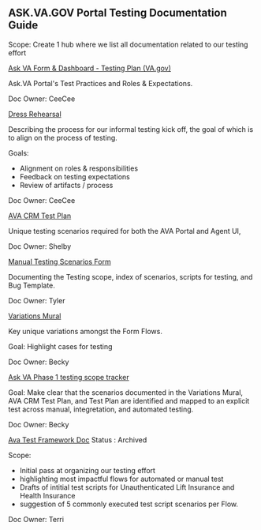 ## ASK.VA.GOV Portal Testing Documentation Guide
Scope: Create 1 hub where we list all documentation related to our testing effort



[Ask VA Form & Dashboard - Testing Plan (VA.gov)](https://github.com/department-of-veterans-affairs/va.gov-team/blob/master/products/ask-va/engineering/test-plans/ask-va%20form-dash-testing-plan.md) 

Ask.VA Portal's Test Practices and Roles & Expectations. 

Doc Owner: CeeCee

[Dress Rehearsal](https://github.com/department-of-veterans-affairs/va.gov-team/blob/master/products/ask-va/engineering/test-plans/Test%20Dress%20Rehearsal.md)

Describing the process for our informal testing kick off, the goal of which is to align on the process of testing. 

Goals: 
- Alignment on roles & responsibilities
- Feedback on testing expectations 
- Review of artifacts / process

Doc Owner: CeeCee

[AVA CRM Test Plan](https://dvagov-my.sharepoint.com/:w:/g/personal/shelby_carl_va_gov/EXQdtcz1ksFKpTiRiE8kkhABeXKpSehAXpPnVn81bSgC4g?e=tKhkpN)

Unique testing scenarios required for both the AVA Portal and Agent UI, 

Doc Owner: Shelby 

[Manual Testing Scenarios Form](https://docs.google.com/spreadsheets/d/1qbvf_sh9_haNIO5gsxdj-phGcRQgzoOaHn5Gtwp-gB0/edit?gid=200208600#gid=200208600)

Documenting the Testing scope, index of scenarios, scripts for testing, and Bug Template.

Doc Owner: Tyler

[Variations Mural](https://github.com/department-of-veterans-affairs/va.gov-team/blob/master/products/ask-va/testing/ask-va-variation-points.md)

Key unique variations amongst the Form Flows. 

Goal: Highlight cases for testing  

Doc Owner: Becky 

[Ask VA Phase 1 testing scope tracker](https://dvagov.sharepoint.com/:x:/r/sites/AskVA/_layouts/15/doc2.aspx?sourcedoc=%7B3CD2D6B6-0BB1-43BB-BD63-5FDF8E8DE249%7D&file=Ask%20VA%20Phase%201%20testing%20scope%20tracker.xlsx&action=default&mobileredirect=true) 

Goal: Make clear that the scenarios documented in the Variations Mural, AVA CRM Test Plan, and Test Plan are identified and mapped to an explicit test across manual, integretation, and automated testing.  

Doc Owner: Becky 

[Ava Test Framework Doc](https://docs.google.com/spreadsheets/d/1W89vFL1L8t7E471NlLeiEmoxDzoAZ1daXepxhFB1Zc4/edit?gid=62297269#gid=62297269)
Status : Archived

Scope: 
- Initial pass at organizing our testing effort
- highlighting most impactful flows for automated or manual test
- Drafts of intitial test scripts for Unauthenticated Lift Insurance and Health Insurance
- suggestion of 5 commonly executed test script scenarios per Flow. 

Doc Owner: Terri

